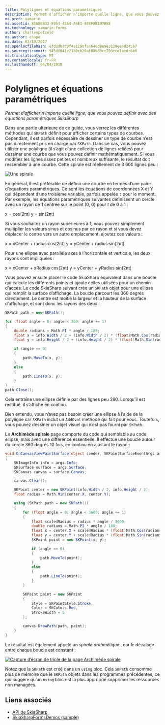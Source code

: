 ```yaml
---
title: Polylignes et équations paramétriques
description: Permet d’afficher n’importe quelle ligne, que vous pouvez définir avec des équations paramétriques SkiaSharp
ms.prod: xamarin
ms.assetid: 85AEBB33-E954-4364-A6E1-808FAB197BEE
ms.technology: xamarin-forms
author: charlespetzold
ms.author: chape
ms.date: 03/10/2017
ms.openlocfilehash: efd2dbac0f4a1190fac646d8e9e3120ee4d245a7
ms.sourcegitcommit: 945df041e2180cb20af08b83cc703ecd1aedc6b0
ms.translationtype: MT
ms.contentlocale: fr-FR
ms.lasthandoff: 04/04/2018
---
```

# <a name="polylines-and-parametric-equations"></a>Polylignes et équations paramétriques

_Permet d’afficher n’importe quelle ligne, que vous pouvez définir avec des équations paramétriques SkiaSharp_

Dans une partie ultérieure de ce guide, vous verrez les différentes méthodes qui `SKPath` définit pour afficher certains types de courbes. Cependant, il est parfois nécessaire de dessiner un type de courbe n’est pas directement pris en charge par `SKPath`. Dans ce cas, vous pouvez utiliser une polyligne (il s’agit d’une collection de lignes reliées) pour dessiner une courbe que vous pouvez définir mathématiquement. Si vous modifiez les lignes assez petites et nombreux suffisante, le résultat doit ressembler à une courbe. Cette spirale est réellement de 3 600 lignes peu :

![](polylines-images/spiralexample.png "Une spirale")

En général, il est préférable de définir une courbe en termes d’une paire d’équations paramétriques. Ce sont les équations de coordonnées X et Y qui dépendent d’une troisième variable, parfois appelée `t` pour le moment. Par exemple, les équations paramétriques suivantes définissent un cercle avec un rayon de 1 centrée sur le point (0, 0) pour *t* de 0 à 1 :

 x = cos(2πt) y = sin(2πt)

 Si vous souhaitez un rayon supérieures à 1, vous pouvez simplement multiplier les valeurs sinus et cosinus par ce rayon et si vous devez déplacer le centre vers un autre emplacement, ajoutez ces valeurs :

 x = xCenter + radius·cos(2πt) y = yCenter + radius·sin(2πt)

Pour une ellipse avec parallèle axes à l’horizontale et verticale, les deux rayons sont impliquées :

x = xCenter + xRadius·cos(2πt) y = yCenter + yRadius·sin(2πt)

Vous pouvez ensuite placer le code SkiaSharp équivalent dans une boucle qui calcule les différents points et ajoute celles utilisées pour un chemin d’accès. Le code SkiaSharp suivant crée un `SKPath` objet pour une ellipse qui remplit la surface d’affichage. La boucle parcourt les 360 degrés directement. Le centre est moitié la largeur et la hauteur de la surface d’affichage, et sont donc les rayons des deux :

```csharp
SKPath path = new SKPath();

for (float angle = 0; angle < 360; angle += 1)
{
    double radians = Math.PI * angle / 180;
    float x = info.Width / 2 + (info.Width / 2) * (float)Math.Cos(radians);
    float y = info.Height / 2 + (info.Height / 2) * (float)Math.Sin(radians);

    if (angle == 0)
    {
        path.MoveTo(x, y);
    }
    else
    {
        path.LineTo(x, y);
    }
}
path.Close();
```

Cela entraîne une ellipse définie par des lignes peu 360. Lorsqu’il est restitué, il s’affiche en continu.

Bien entendu, vous n’avez pas besoin créer une ellipse à l’aide de la polyligne car `SKPath` inclut un `AddOval` méthode qui fait pour vous. Toutefois, vous pouvez dessiner un objet visuel qui n’est pas fourni par `SKPath`.

Le **Archimède spirale** page comporte du code qui semblable au code ellipse, mais avec une différence essentielle. Il effectue une boucle autour du cercle 360 degrés 10 fois, en continu en ajustant le rayon :

```csharp
void OnCanvasViewPaintSurface(object sender, SKPaintSurfaceEventArgs args)
{
    SKImageInfo info = args.Info;
    SKSurface surface = args.Surface;
    SKCanvas canvas = surface.Canvas;

    canvas.Clear();

    SKPoint center = new SKPoint(info.Width / 2, info.Height / 2);
    float radius = Math.Min(center.X, center.Y);

    using (SKPath path = new SKPath())
    {
        for (float angle = 0; angle < 3600; angle += 1)
        {
            float scaledRadius = radius * angle / 3600;
            double radians = Math.PI * angle / 180;
            float x = center.X + scaledRadius * (float)Math.Cos(radians);
            float y = center.Y + scaledRadius * (float)Math.Sin(radians);
            SKPoint point = new SKPoint(x, y);

            if (angle == 0)
            {
                path.MoveTo(point);
            }
            else
            {
                path.LineTo(point);
            }
        }

        SKPaint paint = new SKPaint
        {
            Style = SKPaintStyle.Stroke,
            Color = SKColors.Red,
            StrokeWidth = 5
        };

        canvas.DrawPath(path, paint);
    }
}
```

Le résultat est également appelé un *spirale arithmétique* , car le décalage entre chaque boucle est constant :

[![](polylines-images/archimedeanspiral-small.png "Capture d’écran de triple de la page Archimède spirale")](polylines-images/archimedeanspiral-large.png#lightbox "Triple capture d’écran de la page Archimède spirale")

Notez que la `SKPath` est créé dans un `using` bloc. Cela `SKPath` consomme plus de mémoire que le `SKPath` objets dans les programmes précédentes, ce qui suggère qu’un `using` bloc est la plus approprié supprimer les ressources non managées.


## <a name="related-links"></a>Liens associés

- [API de SkiaSharp](https://developer.xamarin.com/api/root/SkiaSharp/)
- [SkiaSharpFormsDemos (sample)](https://developer.xamarin.com/samples/xamarin-forms/SkiaSharpForms/Demos/)
